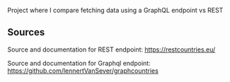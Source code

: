Project where I compare fetching data using a GraphQL endpoint vs REST

## Sources

Source and documentation for REST endpoint: https://restcountries.eu/

Source and documentation for Graphql endpoint: https://github.com/lennertVanSever/graphcountries

